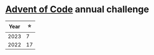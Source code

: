 # [Advent of Code](https://adventofcode.com) annual challenge
| Year |  ⭐  |
| ---- | ---- |
| 2023 |  7   |
| 2022 |  17  |
